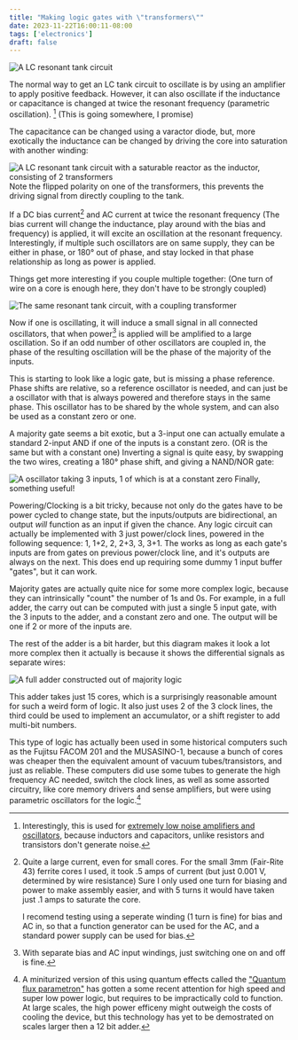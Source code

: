```yaml
---
title: "Making logic gates with \"transformers\""
date: 2023-11-22T16:00:11-08:00
tags: ['electronics']
draft: false
---
```


![A LC resonant tank circuit](tank.png)

The normal way to get an LC tank circuit to oscillate is by using an amplifier to apply positive feedback.
However, it can also oscillate if the inductance or capacitance is changed at twice the resonant frequency (parametric oscillation). [^0]
(This is going somewhere, I promise)

The capacitance can be changed using a varactor diode, but,  more exotically the inductance can be changed by driving the core into saturation with another winding:

![A LC resonant tank circuit with a saturable reactor as the inductor, consisting of 2 transformers](oscil.png)
Note the flipped polarity on one of the transformers, this prevents the driving signal from directly coupling to the tank.

If a DC bias current[^1] and AC current at twice the resonant frequency (The bias current will change the inductance, play around with the bias and frequency) is applied, it will excite an oscillation at the resonant frequency.
Interestingly, if multiple such oscillators are on same supply, they can be either in phase, or 180° out of phase, and stay locked in that phase relationship as long as power is applied.

Things get more interesting if you couple multiple together: (One turn of wire on a core is enough here, they don't have to be strongly coupled)

![The same resonant tank circuit, with a coupling transformer](oscil2.png)

Now if one is oscillating, it will induce a small signal in all connected oscillators, that when power[^2] is applied will be amplified to a large oscillation.
So if an odd number of other oscillators are coupled in, the phase of the resulting oscillation will be the phase of the majority of the inputs.

This is starting to look like a logic gate, but is missing a phase reference.
Phase shifts are relative, so a reference oscillator is needed, and can just be a oscillator with that is always powered and therefore stays in the same phase.
This oscillator has to be shared by the whole system, and can also be used as a constant zero or one.

A majority gate seems a bit exotic, but a 3-input one can actually emulate a standard 2-input AND if one of the inputs is a constant zero.
(OR is the same but with a constant one)
Inverting a signal is quite easy, by swapping the two wires, creating a 180° phase shift, and giving a NAND/NOR gate:

![A oscillator taking 3 inputs, 1 of which is at a constant zero](nand.png)
Finally, something useful!

Powering/Clocking is a bit tricky, because not only do the gates have to be power cycled to change state, but the inputs/outputs are bidirectional, an output *will* function as an input if given the chance.
Any logic circuit can actually be implemented with 3 just power/clock lines, powered in the following sequence: 1, 1+2, 2, 2+3, 3, 3+1.
The works as long as each gate's inputs are from gates on previous power/clock line, and it's outputs are always on the next.
This does end up requiring some dummy 1 input buffer "gates", but it can work.

Majority gates are actually quite nice for some more complex logic, because they can intrinsically "count" the number of 1s and 0s.
For example, in a full adder, the carry out can be computed with just a single 5 input gate, with the 3 inputs to the adder, and a constant zero and one.
The output will be one if 2 or more of the inputs are.

The rest of the adder is a bit harder, but this diagram makes it look a lot more complex then it actually is because it shows the differential signals as separate wires:

![A full adder constructed out of majority logic](adder.png)

This adder takes just 15 cores, which is a surprisingly reasonable amount for such a weird form of logic.
It also just uses 2 of the 3 clock lines, the third could be used to implement an accumulator, or a shift register to add multi-bit numbers.

This type of logic has actually been used in some historical computers such as the Fujitsu FACOM 201 and the MUSASINO-1, because a bunch of cores was cheaper then the equivalent amount of  vacuum tubes/transistors, and just as reliable.
These computers did use some tubes to generate the high frequency AC needed, switch the clock lines, as well as some assorted circuitry, like core memory drivers and sense amplifiers, but were using parametric oscillators for the logic.[^3]

[^0]: Interestingly, this is used for [extremely low noise amplifiers and oscillators](https://en.wikipedia.org/wiki/Parametric_oscillator), because inductors and capacitors, unlike resistors and transistors don't generate noise.

[^1]: 
	Quite a large current, even for small cores. For the small 3mm (Fair-Rite 43) ferrite cores I used, it took .5 amps of current (but just 0.001 V, determined by wire resistance)
	Sure I only used one turn for biasing and power to make assembly easier, and  with 5 turns it would have taken just .1 amps to saturate the core.
	
	I recomend testing using a seperate winding (1 turn is fine) for bias and AC in, so that a function generator can be used for the AC, and a standard power supply can be used for bias.

[^2]:
	With separate bias and AC input windings, just switching one on and off is fine.

[^3]:
	A miniturized version of this using quantum effects called the ["Quantum flux parametron"](https://en.wikipedia.org/wiki/Quantum_flux_parametron) has gotten a some recent attention for high speed and super low power logic, but requires to be impractically cold to function.
	At large scales, the high power efficeny might outweigh the costs of cooling the device, but this technology has yet to be demostrated on scales larger then a 12 bit adder.
